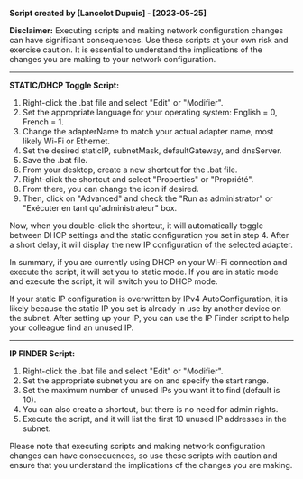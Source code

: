**Script created by [Lancelot Dupuis] - [2023-05-25]**

**Disclaimer:**
Executing scripts and making network configuration changes can have significant consequences. 
Use these scripts at your own risk and exercise caution. It is essential to understand the 
implications of the changes you are making to your network configuration.

---

**STATIC/DHCP Toggle Script:**

1. Right-click the .bat file and select "Edit" or "Modifier".
2. Set the appropriate language for your operating system: English = 0, French = 1.
3. Change the adapterName to match your actual adapter name, most likely Wi-Fi or Ethernet.
4. Set the desired staticIP, subnetMask, defaultGateway, and dnsServer.
5. Save the .bat file.
6. From your desktop, create a new shortcut for the .bat file.
7. Right-click the shortcut and select "Properties" or "Propriété".
8. From there, you can change the icon if desired.
9. Then, click on "Advanced" and check the "Run as administrator" or 
"Exécuter en tant qu'administrateur" box.

Now, when you double-click the shortcut, it will automatically toggle between DHCP settings 
and the static configuration you set in step 4. After a short delay, it will display the new
IP configuration of the selected adapter.

In summary, if you are currently using DHCP on your Wi-Fi connection and execute the script,
it will set you to static mode. If you are in static mode and execute the script, 
it will switch you to DHCP mode.

If your static IP configuration is overwritten by IPv4 AutoConfiguration, 
it is likely because the static IP you set is already in use by another device on the subnet. 
After setting up your IP, you can use the IP Finder script to help your colleague find an unused IP.

---

**IP FINDER Script:**

1. Right-click the .bat file and select "Edit" or "Modifier".
2. Set the appropriate subnet you are on and specify the start range.
3. Set the maximum number of unused IPs you want it to find (default is 10).
4. You can also create a shortcut, but there is no need for admin rights.
5. Execute the script, and it will list the first 10 unused IP addresses in the subnet.

Please note that executing scripts and making network configuration changes can have 
consequences, so use these scripts with caution and ensure that you understand the 
implications of the changes you are making.
